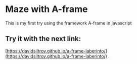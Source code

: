 # Maze with A-frame

This is my first try using the framework A-frame in javascript

## Try it with the next link:

[https://davidsiltroy.github.io/a-frame-laberinto/](https://davidsiltroy.github.io/a-frame-laberinto/) .
